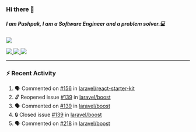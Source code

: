 ### Hi there 👋

##### I am Pushpak, I am a Software Engineer and a problem solver.💻

<a href='https://twitter.com/pushpak1300'><a href="https://pushpak1300.me/" target="_blank">
  <img src="https://img.shields.io/badge/website-%23E34F26.svg?&style=for-the-badge" />
</a> 
 
 <a href="https://twitter.com/pushpak1300" target="_blank">
  <img src="https://img.shields.io/badge/twitter-%231DA1F2.svg?&style=for-the-badge&logo=twitter&logoColor=white" />
</a> 

<a href="https://www.linkedin.com/in/pushpak-c-286b17b1/" target="_blank">
  <img src="https://img.shields.io/badge/linkedin-%230077B5.svg?&style=for-the-badge&logo=linkedin&logoColor=white" />
</a> 

<a href="https://dev.to/pushpak1300/" target="_blank">
  <img src="http://img.shields.io/badge/dev.to-gray?style=for-the-badge&logo=dev.to&?logoColor=white?logoWidth=100?label=" />
</a> 


</p>

---

### ⚡ Recent Activity

<!--START_SECTION:activity-->
1. 🗣 Commented on [#156](https://github.com/laravel/react-starter-kit/pull/156#issuecomment-3247611530) in [laravel/react-starter-kit](https://github.com/laravel/react-starter-kit)
2. 🔓 Reopened issue [#139](https://github.com/laravel/boost/issues/139) in [laravel/boost](https://github.com/laravel/boost)
3. 🗣 Commented on [#139](https://github.com/laravel/boost/issues/139#issuecomment-3239910116) in [laravel/boost](https://github.com/laravel/boost)
4. 🔒 Closed issue [#139](https://github.com/laravel/boost/issues/139) in [laravel/boost](https://github.com/laravel/boost)
5. 🗣 Commented on [#218](https://github.com/laravel/boost/issues/218#issuecomment-3239906612) in [laravel/boost](https://github.com/laravel/boost)
<!--END_SECTION:activity-->
